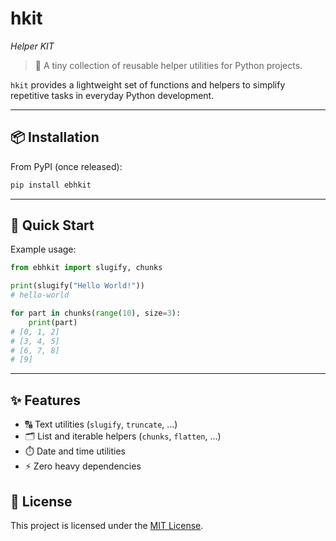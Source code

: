 # hkit
*Helper KIT*

> 🧰 A tiny collection of reusable helper utilities for Python projects.

`hkit` provides a lightweight set of functions and helpers to simplify repetitive tasks in everyday Python development.

---

## 📦 Installation

From PyPI (once released):

```bash
pip install ebhkit
```

---

## 🚀 Quick Start

Example usage:

```python
from ebhkit import slugify, chunks

print(slugify("Hello World!"))
# hello-world

for part in chunks(range(10), size=3):
    print(part)
# [0, 1, 2]
# [3, 4, 5]
# [6, 7, 8]
# [9]
```

---

## ✨ Features

* 🔠 Text utilities (`slugify`, `truncate`, …)
* 🗂️ List and iterable helpers (`chunks`, `flatten`, …)
* ⏱️ Date and time utilities
* ⚡ Zero heavy dependencies


## 📜 License

This project is licensed under the [MIT License](LICENSE).


